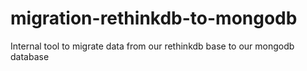 # migration-rethinkdb-to-mongodb
Internal tool to migrate data from our rethinkdb base to our mongodb database
